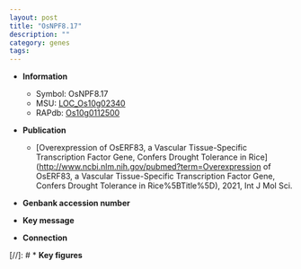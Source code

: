 ```yaml
---
layout: post
title: "OsNPF8.17"
description: ""
category: genes
tags: 
---
```


* **Information**  
    + Symbol: OsNPF8.17  
    + MSU: [LOC_Os10g02340](http://rice.uga.edu/cgi-bin/ORF_infopage.cgi?orf=LOC_Os10g02340)  
    + RAPdb: [Os10g0112500](https://rapdb.dna.affrc.go.jp/locus/?name=Os10g0112500)  

* **Publication**  
    + [Overexpression of OsERF83, a Vascular Tissue-Specific Transcription Factor Gene, Confers Drought Tolerance in Rice](http://www.ncbi.nlm.nih.gov/pubmed?term=Overexpression of OsERF83, a Vascular Tissue-Specific Transcription Factor Gene, Confers Drought Tolerance in Rice%5BTitle%5D), 2021, Int J Mol Sci.

* **Genbank accession number**  

* **Key message**  

* **Connection**  

[//]: # * **Key figures**  


